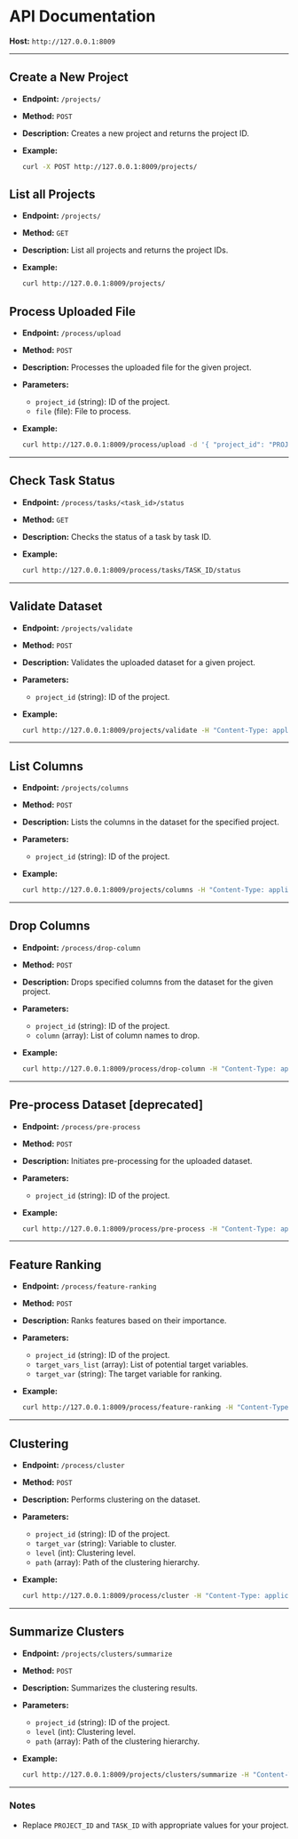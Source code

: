 # API Documentation

**Host:** `http://127.0.0.1:8009`

---

## **Create a New Project**

- **Endpoint:** `/projects/`
- **Method:** `POST`
- **Description:** Creates a new project and returns the project ID.
- **Example:**

  ```bash
  curl -X POST http://127.0.0.1:8009/projects/
  ```

## **List all Projects**

- **Endpoint:** `/projects/`
- **Method:** `GET`
- **Description:** List all projects and returns the project IDs.
- **Example:**

  ```bash
  curl http://127.0.0.1:8009/projects/
  ```

## **Process Uploaded File**

- **Endpoint:** `/process/upload`
- **Method:** `POST`
- **Description:** Processes the uploaded file for the given project.
- **Parameters:**
  - `project_id` (string): ID of the project.
  - `file` (file): File to process.
- **Example:**

  ```bash
  curl http://127.0.0.1:8009/process/upload -d '{ "project_id": "PROJECT_ID" } -F "file=@data.csv"
  ```

---

## **Check Task Status**

- **Endpoint:** `/process/tasks/<task_id>/status`
- **Method:** `GET`
- **Description:** Checks the status of a task by task ID.
- **Example:**

  ```bash
  curl http://127.0.0.1:8009/process/tasks/TASK_ID/status
  ```

---

## **Validate Dataset**

- **Endpoint:** `/projects/validate`
- **Method:** `POST`
- **Description:** Validates the uploaded dataset for a given project.
- **Parameters:**
  - `project_id` (string): ID of the project.
- **Example:**

  ```bash
  curl http://127.0.0.1:8009/projects/validate -H "Content-Type: application/json" -d '{ "project_id": "PROJECT_ID" }'
  ```

---

## **List Columns**

- **Endpoint:** `/projects/columns`
- **Method:** `POST`
- **Description:** Lists the columns in the dataset for the specified project.
- **Parameters:**
  - `project_id` (string): ID of the project.
- **Example:**

  ```bash
  curl http://127.0.0.1:8009/projects/columns -H "Content-Type: application/json" -d '{ "project_id": "PROJECT_ID" }'
  ```

---

## **Drop Columns**

- **Endpoint:** `/process/drop-column`
- **Method:** `POST`
- **Description:** Drops specified columns from the dataset for the given project.
- **Parameters:**
  - `project_id` (string): ID of the project.
  - `column` (array): List of column names to drop.
- **Example:**

  ```bash
  curl http://127.0.0.1:8009/process/drop-column -H "Content-Type: application/json" -d '{ "project_id": "PROJECT_ID", "column": ["col1", "col2"] }'
  ```

---

## **Pre-process Dataset** \[deprecated\]

- **Endpoint:** `/process/pre-process`
- **Method:** `POST`
- **Description:** Initiates pre-processing for the uploaded dataset.
- **Parameters:**
  - `project_id` (string): ID of the project.
- **Example:**

  ```bash
  curl http://127.0.0.1:8009/process/pre-process -H "Content-Type: application/json" -d '{ "project_id": "PROJECT_ID" }'
  ```

---

## **Feature Ranking**

- **Endpoint:** `/process/feature-ranking`
- **Method:** `POST`
- **Description:** Ranks features based on their importance.
- **Parameters:**
  - `project_id` (string): ID of the project.
  - `target_vars_list` (array): List of potential target variables.
  - `target_var` (string): The target variable for ranking.
- **Example:**

  ```bash
  curl http://127.0.0.1:8009/process/feature-ranking -H "Content-Type: application/json" -d '{ "project_id": "PROJECT_ID", "target_vars_list": ["var1", "var2"], "target_var": "target_var" }'
  ```

---

## **Clustering**

- **Endpoint:** `/process/cluster`
- **Method:** `POST`
- **Description:** Performs clustering on the dataset.
- **Parameters:**
  - `project_id` (string): ID of the project.
  - `target_var` (string): Variable to cluster.
  - `level` (int): Clustering level.
  - `path` (array): Path of the clustering hierarchy.
- **Example:**

  ```bash
  curl http://127.0.0.1:8009/process/cluster -H "Content-Type: application/json" -d '{ "project_id": "PROJECT_ID", "target_var": "target_var", "level": 0, "path": [] }'
  ```

---

## **Summarize Clusters**

- **Endpoint:** `/projects/clusters/summarize`
- **Method:** `POST`
- **Description:** Summarizes the clustering results.
- **Parameters:**
  - `project_id` (string): ID of the project.
  - `level` (int): Clustering level.
  - `path` (array): Path of the clustering hierarchy.
- **Example:**

  ```bash
  curl http://127.0.0.1:8009/projects/clusters/summarize -H "Content-Type: application/json" -d '{ "project_id": "PROJECT_ID", "level": 0, "path": [] }'
  ```

---

### Notes

- Replace `PROJECT_ID` and `TASK_ID` with appropriate values for your project.
